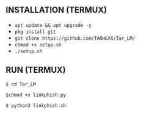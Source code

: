 ## INSTALLATION (TERMUX)

* `apt update && apt upgrade -y`
* `pkg install git`
* `git clone https://github.com/TARHEXX/Tar_LM/`
* `chmod +x setup.sh`
* `./setup.sh`

## RUN (TERMUX)
```
$ cd Tar_LM
```
```
$chmod +x linkphish.py
```
```
$ python3 linkphish.sh
```
